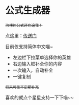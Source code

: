# 公式生成器

<sub><del>沟槽的公式还在追我！</del></sub>

点这里：[传送门](https://evenl94.github.io/meme-joke-generator/)

目前仅支持简体中文喵~

- 左边栏下拉菜单选择你的英雄
- 右边输入框补全你的内容
- 一次输入，自动补全
- 一键复制

<sub><del>将来可能不定期补充</del></sub>

喜欢的就点个星星支持一下下喵~~
